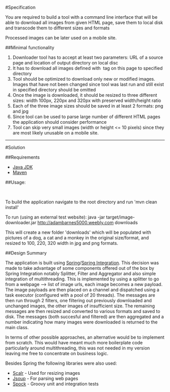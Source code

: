 #Specification

You are required to build a tool with a command line interface that will be able to download all
images from given HTML page, save them to local disk and transcode them to different sizes and
formats

Processed images can be later used on a mobile site.

##Minimal functionality
1. Downloader tool has to accept at least two parameters: URL of a source page and location of
output directory on local disc
2. It has to download all images defined with <img> tag on this page to specified directory
3. Tool should be optimized to download only new or modified images. Images that have not
been changed since tool was last run and still exist in specified directory should be omitted
4. Once the image is downloaded, it should be resized to three different sizes: width 100px,
220px and 320px with preserved width/height ratio
5. Each of the three image sizes should be saved in at least 2 formats: png and jpg
6. Since tool can be used to parse large number of different HTML pages the application should
consider performance
7. Tool can skip very small images (width or height <= 10 pixels) since they are most likely
unusable on a mobile site.

---

#Solution

##Requirements

* [Java JDK](http://www.oracle.com/technetwork/java/javase/downloads/index.html)
* [Maven](https://maven.apache.org/)

##Usage:

&nbsp;

To build the application navigate to the root directory and run 'mvn clean install'

To run (using an external test website):
    java -jar target/image-downloader.jar http://adambarnes5000.weebly.com downloads

This will create a new folder 'downloads' which will be populated with pictures of a dog, a cat and a monkey
in the original size/format, and resized to 100, 220, 320 width in jpg and png formats.

##Design Summary
&nbsp;

The application is built using [Spring](https://spring.io/)/[Spring Integration](http://projects.spring.io/spring-integration/). This decision was made to take advantage of some components offered
out of the box by Spring Integration notably Splitter, Filter and Aggregator and also simple integration of multithreading.
This is implemented by using a splitter to go from a webpage --> list of image urls, each image becomes a new payload.
The image payloads are then placed on a channel and dispatched using a task executor (configured with a pool of 20 threads).
The messages are then run through 2 filters, one filtering out previously downloaded and unchanged images, the other images of insufficient size.
The remaining messages are then resized and converted to various formats and saved to disk.
The messages (both succesful and filtered) are then aggregated and a number indicating how many images were downloaded is returned to the main class.

In terms of other possible approaches, an alternative would be to implement from scratch. This would have meant much more boilerplate code
particularly around multithreading, this was not needed in my version leaving me free to concentrate on business logic.

Besides Spring the following libraries were also used:

* [Scalr](http://www.thebuzzmedia.com/software/imgscalr-java-image-scaling-library/)  - Used for resizing images
* [Jsoup](http://jsoup.org) - For parsing web pages
* [Spock](https://code.google.com/p/spock/) - Groovy unit and integration tests